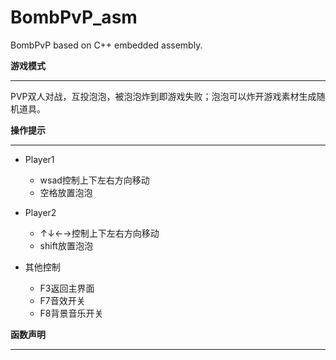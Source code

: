# BombPvP_asm
BombPvP based on C++ embedded assembly.

**游戏模式**

---

PVP双人对战，互投泡泡，被泡泡炸到即游戏失败；泡泡可以炸开游戏素材生成随机道具。

**操作提示**

---

* Player1
  * wsad控制上下左右方向移动
  * 空格放置泡泡

* Player2
  * ↑↓←→控制上下左右方向移动
  * shift放置泡泡
* 其他控制
  * F3返回主界面
  * F7音效开关
  * F8背景音乐开关

**函数声明**

---


